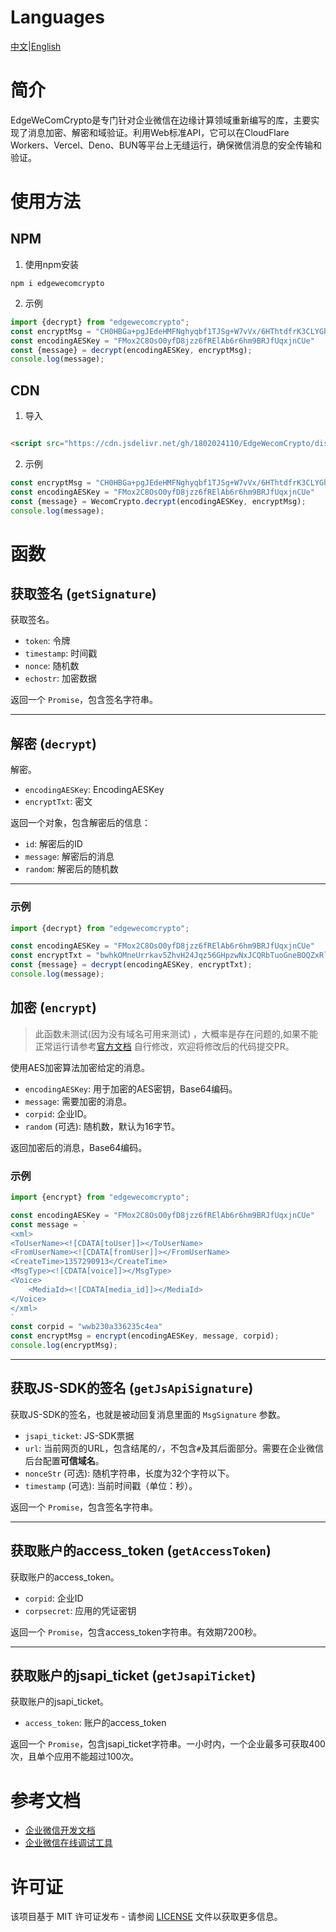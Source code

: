 # Languages

[中文](./README.md)|[English](./README.en.md)

# 简介

EdgeWeComCrypto是专门针对企业微信在边缘计算领域重新编写的库，主要实现了消息加密、解密和域验证。利用Web标准API，它可以在CloudFlare
Workers、Vercel、Deno、BUN等平台上无缝运行，确保微信消息的安全传输和验证。

# 使用方法
## NPM

1. 使用npm安装

```npm
npm i edgewecomcrypto
```
2. 示例

```js
import {decrypt} from "edgewecomcrypto";
const encryptMsg = "CH0HBGa+pgJEdeHMFNghyqbf1TJSg+W7vVx/6HThtdfrK3CLYGhEcUC/2Ayfecgck+/MxeRNOb0ZgtBzIBZso4+2LZU11zLQyDx++txixg7tYDrnE/aicQo65AdR6vMcBFb47xUK8vjC8EbQElQhzlVcb9QOlTLYIw6eAksyAJ85WL2XPha0Q5MgiowUSD98movbhdwGc3SV580qhQWtNZsVAp2ghi2EcNPxk36a8itTtlZsPHXcdy1mR4HhYlSrZVhlnz4mkfzVu9zo0wVu1zQ9JT2iKMaeDSya6C7ffZWwY1CXBeWnTpf4urs7GvFyMM6n8vVHCTHRFXGpHfvxccWvz0YgR75xjTpUzk6nOID1s761/efsymuPNLkZ5XCw453pErAloXiMMJ3SED+UMA=="
const encodingAESKey = "FMox2C8OsO0yfD8jzz6fRElAb6r6hm9BRJfUqxjnCUe"
const {message} = decrypt(encodingAESKey, encryptMsg);
console.log(message);
```
## CDN
1. 导入
```html

<script src="https://cdn.jsdelivr.net/gh/1802024110/EdgeWecomCrypto/dist/index.min.js"></script>
```
2. 示例

```js
const encryptMsg = "CH0HBGa+pgJEdeHMFNghyqbf1TJSg+W7vVx/6HThtdfrK3CLYGhEcUC/2Ayfecgck+/MxeRNOb0ZgtBzIBZso4+2LZU11zLQyDx++txixg7tYDrnE/aicQo65AdR6vMcBFb47xUK8vjC8EbQElQhzlVcb9QOlTLYIw6eAksyAJ85WL2XPha0Q5MgiowUSD98movbhdwGc3SV580qhQWtNZsVAp2ghi2EcNPxk36a8itTtlZsPHXcdy1mR4HhYlSrZVhlnz4mkfzVu9zo0wVu1zQ9JT2iKMaeDSya6C7ffZWwY1CXBeWnTpf4urs7GvFyMM6n8vVHCTHRFXGpHfvxccWvz0YgR75xjTpUzk6nOID1s761/efsymuPNLkZ5XCw453pErAloXiMMJ3SED+UMA=="
const encodingAESKey = "FMox2C8OsO0yfD8jzz6fRElAb6r6hm9BRJfUqxjnCUe"
const {message} = WecomCrypto.decrypt(encodingAESKey, encryptMsg);
console.log(message);
```

# 函数

## 获取签名 (`getSignature`)

获取签名。

- `token`: 令牌
- `timestamp`: 时间戳
- `nonce`: 随机数
- `echostr`: 加密数据

返回一个 `Promise`，包含签名字符串。

---

## 解密 (`decrypt`)

解密。

- `encodingAESKey`: EncodingAESKey
- `encryptTxt`: 密文

返回一个对象，包含解密后的信息：

- `id`: 解密后的ID
- `message`: 解密后的消息
- `random`: 解密后的随机数

---

### 示例

```js
import {decrypt} from "edgewecomcrypto";

const encodingAESKey = "FMox2C8OsO0yfD8jzz6fRElAb6r6hm9BRJfUqxjnCUe"
const encryptTxt = "bwhkOMneUrrkav5ZhvH24Jqz56GHpzwNxJCQRbTuoGneBOQZxRlckJYtbWX+HJBIDywmH9EvSxqjqBnVyTTB1+OVp9X+oGgYk0uA6/5AOGzTrK65kKjjoGwf6CYktHWTF2nh2qpRKw+ah/6XjxXnIpQ1wUsmjVmFety57eh97l+j9U/AG14zOsBciNTsAR5ei4yMcQZxF+FQF2qAxWKCQTBPrfhp4eccuwHR5/huRk8mH4zTy875B6B1kneR8sE75Rmwx1FRO0rFdMWBq0ti6hnSTXK35aAg0+VWEpZc2BK9zd4MiX0c89l9m4E7MCmbj3xPAYn9nos16pgxfVnv9+WbA1aM9xXEo0p8XXOktq+3kr4gULTAO7ik51TArHNk4q6mG5YsR5PkIoCztOZu8w=="
const {message} = decrypt(encodingAESKey, encryptTxt);
console.log(message);
```

## 加密 (`encrypt`)

> 此函数未测试(因为没有域名可用来测试)
> ，大概率是存在问题的,如果不能正常运行请参考[官方文档](https://developer.work.weixin.qq.com/document/path/91144#%E5%8A%A0%E5%AF%86%E5%87%BD%E6%95%B0)
> 自行修改，欢迎将修改后的代码提交PR。

使用AES加密算法加密给定的消息。

- `encodingAESKey`: 用于加密的AES密钥，Base64编码。
- `message`: 需要加密的消息。
- `corpid`: 企业ID。
- `random` (可选): 随机数，默认为16字节。

返回加密后的消息，Base64编码。

### 示例

```js
import {encrypt} from "edgewecomcrypto";

const encodingAESKey = "FMox2C8OsO0yfD8jzz6fRElAb6r6hm9BRJfUqxjnCUe"
const message = `
<xml>
<ToUserName><![CDATA[toUser]]></ToUserName>
<FromUserName><![CDATA[fromUser]]></FromUserName>
<CreateTime>1357290913</CreateTime>
<MsgType><![CDATA[voice]]></MsgType>
<Voice>
    <MediaId><![CDATA[media_id]]></MediaId>
</Voice>
</xml>
`
const corpid = "wwb230a336235c4ea"
const encryptMsg = encrypt(encodingAESKey, message, corpid);
console.log(encryptMsg);
```

---

## 获取JS-SDK的签名 (`getJsApiSignature`)

获取JS-SDK的签名，也就是被动回复消息里面的 `MsgSignature` 参数。

- `jsapi_ticket`: JS-SDK票据
- `url`: 当前网页的URL，包含结尾的`/`，不包含`#`及其后面部分。需要在企业微信后台配置**可信域名**。
- `nonceStr` (可选): 随机字符串，长度为32个字符以下。
- `timestamp` (可选): 当前时间戳（单位：秒）。

返回一个 `Promise`，包含签名字符串。

---

## 获取账户的access_token (`getAccessToken`)

获取账户的access_token。

- `corpid`: 企业ID
- `corpsecret`: 应用的凭证密钥

返回一个 `Promise`，包含access_token字符串。有效期7200秒。

---

## 获取账户的jsapi_ticket (`getJsapiTicket`)

获取账户的jsapi_ticket。

- `access_token`: 账户的access_token

返回一个 `Promise`，包含jsapi_ticket字符串。一小时内，一个企业最多可获取400次，且单个应用不能超过100次。

# 参考文档

- [企业微信开发文档](https://work.weixin.qq.com/api/doc/90000/90135/90231)
- [企业微信在线调试工具](https://developer.work.weixin.qq.com/resource/devtool)

# 许可证

该项目基于 MIT 许可证发布 - 请参阅 [LICENSE](./LICENSE) 文件以获取更多信息。

